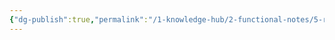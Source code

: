 ```yaml
---
{"dg-publish":true,"permalink":"/1-knowledge-hub/2-functional-notes/5-relationship-notes/untitled/","noteIcon":""}
---
```


